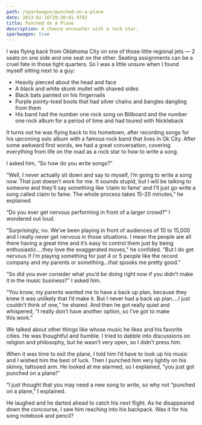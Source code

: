 ```yaml
---
path: /sparkwagon/punched-on-a-plane
date: 2013-02-16T20:30:01.978Z
title: Punched On A Plane
description: A chance encounter with a rock star.
sparkwagon: true
---
```


I was flying back from Oklahoma City on one of those little regional jets — 2 seats on one side and one seat on the other. Seating assignments can be a cruel fate in those tight quarters. So I was a little unsure when I found myself sitting next to a guy:

- Heavily pierced about the head and face
- A black and white skunk mullet with shaved sides
- Black bats painted on his fingernails
- Purple pointy-toed boots that had silver chains and bangles dangling from them
- His band had the number one rock song on Billboard and the number one rock album for a period of time and had toured with Nickleback

It turns out he was flying back to his hometown, after recording songs for his upcoming solo album with a famous rock band that lives in Ok City. After some awkward first words, we had a great conversation, covering everything from life on the road as a rock star to how to write a song.

I asked him, “So how do you write songs?”

“Well, I never actually sit down and say to myself, I’m going to write a song now. That just doesn’t work for me. It sounds stupid, but I will be talking to someone and they’ll say something like ‘claim to fame’ and I’ll just go write a song called claim to fame. The whole process takes 15-20 minutes,” he explained.

“Do you ever get nervous performing in front of a larger crowd?” I wondered out loud.

“Surprisingly, no. We’ve been playing in front of audiences of 10 to 15,000 and I really never get nervous in those situations. I mean the people are all there having a great time and it’s easy to control them just by being enthusiastic….they love the exaggerated moves,” he confided. “But I do get nervous if I’m playing something for just 4 or 5 people like the record company and my parents or something…that spooks me pretty good.”

“So did you ever consider what you’d be doing right now if you didn’t make it in the music business?” I asked him.

“You know, my parents wanted me to have a back up plan, because they knew it was unlikely that I’d make it. But I never had a back up plan….I just couldn’t think of one,” he shared. And then he got really quiet and whispered, “I really don’t have another option, so I’ve got to make this work.”

We talked about other things like whose music he likes and his favorite cities. He was thoughtful and humble. I tried to dabble into discussions on religion and philosophy, but he wasn’t very open, so I didn’t press him.

When it was time to exit the plane, I told him I’d have to look up his music and I wished him the best of luck. Then I punched him very lightly on his skinny, tattooed arm. He looked at me alarmed, so I explained, ”you just got punched on a plane!”

“I just thought that you may need a new song to write, so why not “punched on a plane,” I explained.

He laughed and he darted ahead to catch his next flight. As he disappeared down the concourse, I saw him reaching into his backpack. Was it for his song notebook and pencil?

